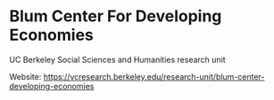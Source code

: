 # Blum Center For Developing Economies
UC Berkeley Social Sciences and Humanities research unit

Website: https://vcresearch.berkeley.edu/research-unit/blum-center-developing-economies
